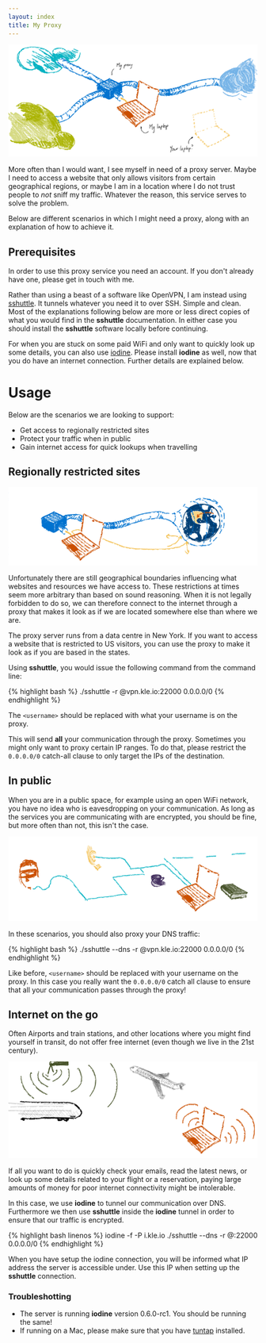 ```yaml
---
layout: index
title: My Proxy
---
```


![My proxied laptop](/images/top.png)

More often than I would want, I see myself in need of a proxy server.
Maybe I need to access a website that only allows visitors from certain geographical regions, or maybe I am in a location
where I do not trust people to _not_ sniff my traffic. Whatever the reason, this service serves to solve the
problem.

Below are different scenarios in which I might need a proxy, along with an explanation of how to achieve it.

## Prerequisites

In order to use this proxy service you need an account. If you don't already have one, please get in touch
with me.

Rather than using a beast of a software like OpenVPN, I am instead using
[sshuttle](https://github.com/apenwarr/sshuttle). It tunnels whatever you need it to over SSH. Simple and
clean.
Most of the explanations following below are more or less direct copies of what you would find in the
__sshuttle__ documentation. In either case you should install the __sshuttle__ software locally before
continuing.

For when you are stuck on some paid WiFi and only want to quickly look up some details, you can also use
[iodine](https://github.com/yarrick/iodine). Please install __iodine__ as well, now that you do have an
internet connection. Further details are explained below.

# Usage

Below are the scenarios we are looking to support:

- Get access to regionally restricted sites
- Protect your traffic when in public
- Gain internet access for quick lookups when travelling

## Regionally restricted sites

![Accessing global content](/images/global.png)

Unfortunately there are still geographical boundaries influencing what websites and resources we have access
to. These restrictions at times seem more arbitrary than based on sound reasoning. When it is not legally
forbidden to do so, we can therefore connect to the internet through a proxy that makes it look as if we are
located somewhere else than where we are.

The proxy server runs from a data centre in New York. If you want to access a website that is restricted to US
visitors, you can use the proxy to make it look as if you are based in the states.

Using __sshuttle__, you would issue the following command from the command line:

{% highlight bash %}
./sshuttle -r <username>@vpn.kle.io:22000 0.0.0.0/0
{% endhighlight %}

The `<username>` should be replaced with what your username is on the proxy.

This will send __all__ your communication through the proxy. Sometimes you might only want to proxy certain IP
ranges. To do that, please restrict the `0.0.0.0/0` catch-all clause to only target the IPs of the
destination.


## In public

When you are in a public space, for example using an open WiFi network, you have no idea who is eavesdropping
on your communication. As long as the services you are communicating with are encrypted, you should be
fine, but more often than not, this isn't the case.

![When at a public space, your communication should be protected](/images/in-public.png)

In these scenarios, you should also proxy your DNS traffic:

{% highlight bash %}
./sshuttle --dns -r <username>@vpn.kle.io:22000 0.0.0.0/0
{% endhighlight %}

Like before, `<username>` should be replaced with your username on the proxy.
In this case you really want the `0.0.0.0/0` catch all clause to ensure that all your communication passes
through the proxy!

## Internet on the go

Often Airports and train stations, and other locations where you might find yourself in transit, do not offer
free internet (even though we live in the 21st century).

![Sometimes you need only a little internet](/images/airport.png)

If all you want to do is quickly check your emails, read the latest news, or look up some details related to
your flight or a reservation, paying large amounts of money for poor internet connectivity might be
intolerable.

In this case, we use __iodine__ to tunnel our communication over DNS. Furthermore we then use __sshuttle__
inside the __iodine__ tunnel in order to ensure that our traffic is encrypted.

{% highlight bash linenos %}
iodine -f -P <password> <DNS-server> i.kle.io
./sshuttle --dns -r <username>@<server-ip>:22000 0.0.0.0/0
{% endhighlight %}

When you have setup the iodine connection, you will be informed what IP address the server is accessible
under. Use this IP when setting up the __sshuttle__ connection.

### Troubleshotting

- The server is running __iodine__ version 0.6.0-rc1. You should be running the same!
- If running on a Mac, please make sure that you have
  [tuntap](http://tuntaposx.sourceforge.net/download.xhtml) installed.
